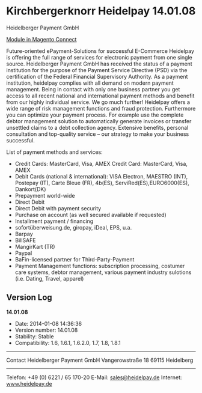 Kirchbergerknorr Heidelpay 14.01.08
===================================

Heidelberger Payment GmbH

[Module in Magento Connect](http://www.magentocommerce.com/magento-connect/heidelpay-1.html)

Future-oriented ePayment-Solutions for successful E-Commerce
Heidelpay is offering the full range of services for electronic payment from one single source. Heidelberger Payment GmbH has received the status of a payment institution for the purpose of the Payment Service Directive (PSD) via the certification of the Federal Financial Supervisory Authority. As a payment institution, heidelpay complies with all demand on modern payment management. Being in contact with only one business partner you get access to all recent national and international payment methods and benefit from our highly individual service.
We go much further! Heidelpay offers a wide range of risk management functions and fraud protection. Furthermore you can optimize your payment process. For example use the complete debtor management solution to automatically generate invoices or transfer unsettled claims to a debt collection agency.
Extensive benefits, personal consultation and top-quality service – our strategy to make your business successful.

List of payment methods and services:

* Credit Cards: MasterCard, Visa, AMEX Credit Card: MasterCard, Visa, AMEX
* Debit Cards (national & international): VISA Electron, MAESTRO (INT), Postepay (IT), Carte Bleue (FR), 4b(ES), ServiRed(ES),EURO6000(ES), Dankort(DK)
* Prepayment world-wide
* Direct Debit
* Direct Debit with payment security
* Purchase on account (as well secured available if requested)
* Installment payment / financing
* sofortüberweisung.de, giropay, iDeal, EPS, u.a.
* Barpay
* BillSAFE
* MangirKart (TR)
* Paypal
* BaFin-licensed partner for Third-Party-Payment
* Payment Management functions: subscription processing, costumer care systems, debtor management, various payment industry sulotions (i.e. Dating, Travel, apparel)


Version Log
-----------

**14.01.08**

* Date: 2014-01-08 14:36:36
* Version number: 14.01.08
* Stability: Stable
* Compatibility: 1.6, 1.6.1, 1.6.2.0, 1.7, 1.8, 1.8.1

---

 Contact
 Heidelberger Payment GmbH
 Vangerowstraße 18
 69115 Heidelberg

---

 Telefon: +49 (0) 6221 / 65 170-20
 E-Mail: sales@heidelpay.de
 Internet: www.heidelpay.de